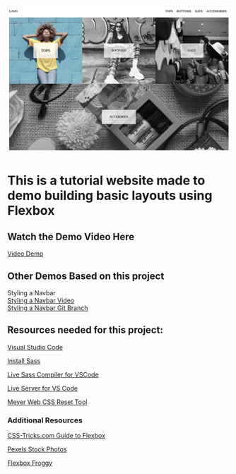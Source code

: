 ![Preview of the Tutorial Website](readme-preview.png?raw=true "Website Preview")

# This is a tutorial website made to demo building basic layouts using Flexbox

## Watch the Demo Video Here
[Video Demo](https://www.youtube.com/watch?v=GVQrc5syKtU)

## Other Demos Based on this project
Styling a Navbar\
[Styling a Navbar Video](https://www.youtube.com/watch?v=ZmClsShVlVI&t=264s)\
[Styling a Navbar Git Branch](https://github.com/jessijoke/positioning-layouts/tree/navbar)


## Resources needed for this project:

[Visual Studio Code](https://code.visualstudio.com/)

[Install Sass](https://sass-lang.com/install)

[Live Sass Compiler for VSCode](https://marketplace.visualstudio.com/items?itemName=ritwickdey.live-sass)

[Live Server for VS Code](https://marketplace.visualstudio.com/items?itemName=ritwickdey.LiveServer)

[Meyer Web CSS Reset Tool](https://meyerweb.com/eric/tools/css/reset/)

### Additional Resources

[CSS-Tricks.com Guide to Flexbox](https://css-tricks.com/snippets/css/a-guide-to-flexbox/)

[Pexels Stock Photos](https://www.pexels.com/)

[Flexbox Froggy](https://flexboxfroggy.com/)
